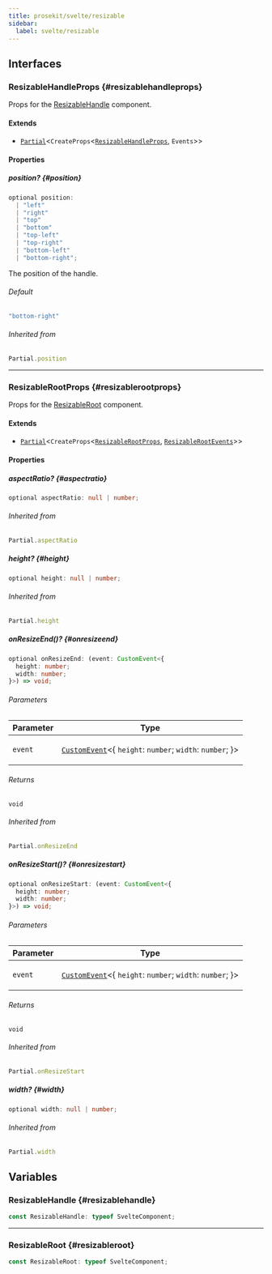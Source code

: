 ```yaml
---
title: prosekit/svelte/resizable
sidebar:
  label: svelte/resizable
---
```


<!-- DEBUG memberWithGroups 1 -->

<!-- DEBUG memberWithGroups 4 -->

<!-- DEBUG memberWithGroups 7 -->

<!-- DEBUG memberWithGroups 8 -->

<!-- DEBUG memberWithGroups 9 -->

## Interfaces

### ResizableHandleProps {#resizablehandleprops}

<!-- DEBUG memberWithGroups 1 -->

Props for the [ResizableHandle](#resizablehandle) component.

#### Extends

- [`Partial`](https://www.typescriptlang.org/docs/handbook/utility-types.html#partialtype)\<`CreateProps`\<[`ResizableHandleProps`](../web/resizable.md#resizablehandleprops), `Events`\>\>

<!-- DEBUG memberWithGroups 4 -->

<!-- DEBUG memberWithGroups 7 -->

<!-- DEBUG memberWithGroups 8 -->

<!-- DEBUG memberWithGroups 9 -->

#### Properties

##### position? {#position}

```ts
optional position: 
  | "left"
  | "right"
  | "top"
  | "bottom"
  | "top-left"
  | "top-right"
  | "bottom-left"
  | "bottom-right";
```

The position of the handle.

###### Default

```ts
"bottom-right"
```

###### Inherited from

```ts
Partial.position
```

<!-- DEBUG memberWithGroups 10 -->

***

### ResizableRootProps {#resizablerootprops}

<!-- DEBUG memberWithGroups 1 -->

Props for the [ResizableRoot](#resizableroot) component.

#### Extends

- [`Partial`](https://www.typescriptlang.org/docs/handbook/utility-types.html#partialtype)\<`CreateProps`\<[`ResizableRootProps`](../web/resizable.md#resizablerootprops), [`ResizableRootEvents`](../web/resizable.md#resizablerootevents)\>\>

<!-- DEBUG memberWithGroups 4 -->

<!-- DEBUG memberWithGroups 7 -->

<!-- DEBUG memberWithGroups 8 -->

<!-- DEBUG memberWithGroups 9 -->

#### Properties

##### aspectRatio? {#aspectratio}

```ts
optional aspectRatio: null | number;
```

###### Inherited from

```ts
Partial.aspectRatio
```

##### height? {#height}

```ts
optional height: null | number;
```

###### Inherited from

```ts
Partial.height
```

##### onResizeEnd()? {#onresizeend}

```ts
optional onResizeEnd: (event: CustomEvent<{
  height: number;
  width: number;
}>) => void;
```

###### Parameters

<table>
<thead>
<tr>
<th>Parameter</th>
<th>Type</th>
</tr>
</thead>
<tbody>
<tr>
<td>

`event`

</td>
<td>

[`CustomEvent`](https://developer.mozilla.org/docs/Web/API/CustomEvent)\<\{ `height`: `number`; `width`: `number`; \}\>

</td>
</tr>
</tbody>
</table>

###### Returns

`void`

###### Inherited from

```ts
Partial.onResizeEnd
```

##### onResizeStart()? {#onresizestart}

```ts
optional onResizeStart: (event: CustomEvent<{
  height: number;
  width: number;
}>) => void;
```

###### Parameters

<table>
<thead>
<tr>
<th>Parameter</th>
<th>Type</th>
</tr>
</thead>
<tbody>
<tr>
<td>

`event`

</td>
<td>

[`CustomEvent`](https://developer.mozilla.org/docs/Web/API/CustomEvent)\<\{ `height`: `number`; `width`: `number`; \}\>

</td>
</tr>
</tbody>
</table>

###### Returns

`void`

###### Inherited from

```ts
Partial.onResizeStart
```

##### width? {#width}

```ts
optional width: null | number;
```

###### Inherited from

```ts
Partial.width
```

<!-- DEBUG memberWithGroups 10 -->

## Variables

### ResizableHandle {#resizablehandle}

```ts
const ResizableHandle: typeof SvelteComponent;
```

***

### ResizableRoot {#resizableroot}

```ts
const ResizableRoot: typeof SvelteComponent;
```

<!-- DEBUG memberWithGroups 10 -->
